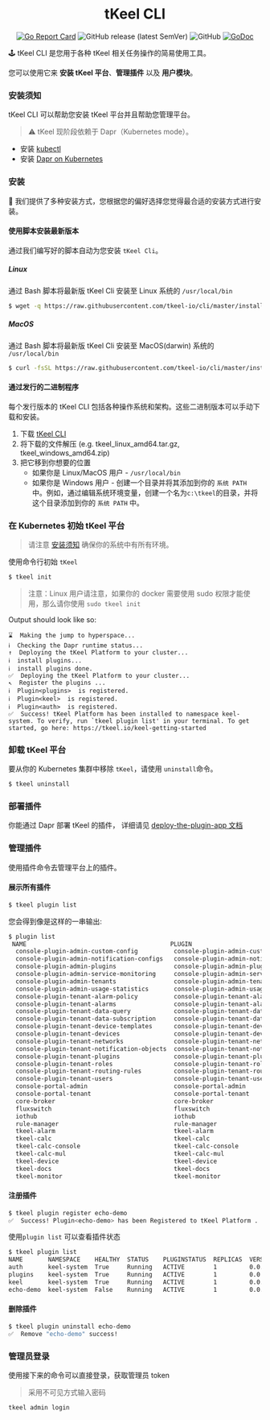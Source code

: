 <h1 align="center"> tKeel CLI </h1>
<div align="center">

[![Go Report Card](https://goreportcard.com/badge/github.com/tkeel-io/cli)](https://goreportcard.com/report/github.com/tkeel-io/cli)
![GitHub release (latest SemVer)](https://img.shields.io/github/v/release/tkeel-io/cli)
![GitHub](https://img.shields.io/github/license/tkeel-io/cli?style=plastic)
[![GoDoc](https://godoc.org/github.com/tkeel-io/cli?status.png)](http://godoc.org/github.com/tkeel-io/cli)
</div>

🕹️ tKeel CLI 是您用于各种 tKeel 相关任务操作的简易使用工具。

您可以使用它来 **安装 tKeel 平台**、**管理插件** 以及 **用户模块**。

### 安装须知

tKeel CLI 可以帮助您安装 tKeel 平台并且帮助您管理平台。

> ⚠️ tKeel 现阶段依赖于 Dapr（Kubernetes mode）。

- 安装 [kubectl](https://kubernetes.io/docs/tasks/tools/install-kubectl/)
- 安装 [Dapr on Kubernetes](https://docs.dapr.io/operations/hosting/kubernetes/kubernetes-deploy/)

### 安装

🔧 我们提供了多种安装方式，您根据您的偏好选择您觉得最合适的安装方式进行安装。

#### 使用脚本安装最新版本

通过我们编写好的脚本自动为您安装 `tKeel Cli`。

##### Linux

通过 Bash 脚本将最新版 tKeel Cli 安装至 Linux 系统的 `/usr/local/bin`

```bash
$ wget -q https://raw.githubusercontent.com/tkeel-io/cli/master/install/install.sh -O - | /bin/bash
```

##### MacOS

通过 Bash 脚本将最新版 tKeel Cli 安装至 MacOS(darwin) 系统的 `/usr/local/bin`

```bash
$ curl -fsSL https://raw.githubusercontent.com/tkeel-io/cli/master/install/install.sh | /bin/bash
```

#### 通过发行的二进制程序

每个发行版本的 tKeel CLI 包括各种操作系统和架构。这些二进制版本可以手动下载和安装。

1. 下载 [tKeel CLI](https://github.com/tkeel-io/cli/releases)
2. 将下载的文件解压 (e.g. tkeel_linux_amd64.tar.gz, tkeel_windows_amd64.zip)
3. 把它移到你想要的位置
    * 如果你是 Linux/MacOS 用户 - `/usr/local/bin`
    * 如果你是 Windows 用户 - 创建一个目录并将其添加到你的 `系统 PATH `中。例如，通过编辑系统环境变量，创建一个名为`c:\tkeel`的目录，并将这个目录添加到你的 `系统 PATH` 中。

### 在 Kubernetes 初始 tKeel 平台

> 请注意 [安装须知](#安装须知) 确保你的系统中有所有环境。

使用命令行初始 `tKeel`

```bash
$ tkeel init
```

> 注意：Linux 用户请注意，如果你的 docker 需要使用 sudo 权限才能使用，那么请你使用 `sudo tkeel init`

Output should look like so:

```
⌛  Making the jump to hyperspace...
ℹ️  Checking the Dapr runtime status...
↑  Deploying the tKeel Platform to your cluster... 
ℹ️  install plugins...                                                        
ℹ️  install plugins done.                                                                                                        
✅  Deploying the tKeel Platform to your cluster...
↖  Register the plugins ... 
ℹ️  Plugin<plugins>  is registered.                                                                                          
ℹ️  Plugin<keel>  is registered.                                                                                                                        
ℹ️  Plugin<auth>  is registered.                                                                                                                        
✅  Success! tKeel Platform has been installed to namespace keel-system. To verify, run `tkeel plugin list' in your terminal. To get started, go here: https://tkeel.io/keel-getting-started
```

### 卸载 tKeel 平台

要从你的 Kubernetes 集群中移除 `tKeel`，请使用 `uninstall`命令。

```bash
$ tkeel uninstall
```

### 部署插件

你能通过 Dapr 部署 tKeel 的插件，
详细请见 [deploy-the-plugin-app 文档](https://github.com/dapr/quickstarts/tree/v1.0.0/hello-kubernetes#step-3---deploy-the-nodejs-app-with-the-dapr-sidecar)

### 管理插件

使用插件命令去管理平台上的插件。

#### 展示所有插件

```bash
$ tkeel plugin list
```

您会得到像是这样的一串输出:

```bash
$ plugin list              
 NAME                                        PLUGIN                                      PLUGIN VERSION  REPO         REGISTER AT          STATE    DESCRIPTION
  console-plugin-admin-custom-config          console-plugin-admin-custom-config          2.0.2           tkeel        2022-08-17 20:35:37  RUNNING  前端管理平台的「平台配置」插件
  console-plugin-admin-notification-configs   console-plugin-admin-notification-configs   2.0.2           tkeel        2022-08-17 20:35:44  RUNNING  前端管理平台的「通知方式配置」插件
  console-plugin-admin-plugins                console-plugin-admin-plugins                2.0.2           tkeel        2022-08-17 20:35:49  RUNNING  前端管理平台的「插件管理」插件
  console-plugin-admin-service-monitoring     console-plugin-admin-service-monitoring     2.0.2           tkeel        2022-08-17 20:35:53  RUNNING  前端管理平台的「服务监控」插件。
  console-plugin-admin-tenants                console-plugin-admin-tenants                2.0.2           tkeel        2022-08-17 20:35:57  RUNNING  前端管理平台的「租户管理」插件
  console-plugin-admin-usage-statistics       console-plugin-admin-usage-statistics       2.0.2           tkeel        2022-08-17 20:36:00  RUNNING  前端管理平台的「用量统计」插件。
  console-plugin-tenant-alarm-policy          console-plugin-tenant-alarm-policy          2.0.2           tkeel        2022-08-17 20:36:04  RUNNING  前端租户平台的「告警策略」插件
  console-plugin-tenant-alarms                console-plugin-tenant-alarms                2.0.2           tkeel        2022-08-17 20:36:08  RUNNING  前端租户平台的「告警记录」插件
  console-plugin-tenant-data-query            console-plugin-tenant-data-query            2.0.2           tkeel        2022-08-17 20:36:11  RUNNING  前端租户平台的「数据查询」插件
  console-plugin-tenant-data-subscription     console-plugin-tenant-data-subscription     2.0.2           tkeel        2022-08-17 20:36:14  RUNNING  前端租户平台的「数据订阅」插件
  console-plugin-tenant-device-templates      console-plugin-tenant-device-templates      2.0.2           tkeel        2022-08-17 20:36:18  RUNNING  前端租户平台的「设备模板」插件
  console-plugin-tenant-devices               console-plugin-tenant-devices               2.0.2           tkeel        2022-08-17 20:36:21  RUNNING  前端租户平台的「设备列表」插件
  console-plugin-tenant-networks              console-plugin-tenant-networks              2.0.2           tkeel        2022-08-17 20:36:26  RUNNING  前端租户平台的「网络服务」插件
  console-plugin-tenant-notification-objects  console-plugin-tenant-notification-objects  2.0.2           tkeel        2022-08-17 20:36:30  RUNNING  前端租户平台的「通知对象」插件
  console-plugin-tenant-plugins               console-plugin-tenant-plugins               2.0.2           tkeel        2022-08-17 20:36:34  RUNNING  前端租户平台的「插件管理」插件
  console-plugin-tenant-roles                 console-plugin-tenant-roles                 2.0.2           tkeel        2022-08-17 20:36:37  RUNNING  前端租户平台的「角色管理」插件
  console-plugin-tenant-routing-rules         console-plugin-tenant-routing-rules         2.0.2           tkeel        2022-08-17 20:36:41  RUNNING  前端租户平台的「数据路由」插件
  console-plugin-tenant-users                 console-plugin-tenant-users                 2.0.2           tkeel        2022-08-17 20:36:44  RUNNING  前端租户平台的「用户管理」插件
  console-portal-admin                        console-portal-admin                        2.0.2           tkeel        2022-08-17 20:36:48  RUNNING  前端管理平台
  console-portal-tenant                       console-portal-tenant                       2.0.2           tkeel        2022-08-17 20:36:52  RUNNING  前端租户平台
  core-broker                                 core-broker                                 2.0.2           tkeel        2022-08-17 21:18:12  RUNNING  后端租户平台的「数据订阅」插件
  fluxswitch                                  fluxswitch                                  2.0.2           tkeel        2022-08-17 21:18:10  RUNNING  为物联网设备和物联网平台之间建立一个安全的双向TCP通道
  iothub                                      iothub                                      2.0.2           tkeel        2022-08-17 21:18:23  RUNNING  设备接入插件
  rule-manager                                rule-manager                                2.0.2           tkeel        2022-08-17 21:19:58  RUNNING  后端租户平台的「数据路由」插件
  tkeel-alarm                                 tkeel-alarm                                 2.0.2           tkeel        2022-08-17 21:19:29  RUNNING  监控告警插件
  tkeel-calc                                  tkeel-calc                                  0.0.1           helm-charts  2022-12-01 21:04:58  RUNNING  A Helm chart for Kubernetes
  tkeel-calc-console                          tkeel-calc-console                          0.0.1           helm-charts  2022-12-01 21:40:58  RUNNING  A Helm chart for Kubernetes
  tkeel-calc-mul                              tkeel-calc-mul                              0.0.1           helm-charts  2022-12-01 21:08:58  RUNNING  A Helm chart for Kubernetes
  tkeel-device                                tkeel-device                                2.0.2           tkeel        2022-08-17 21:19:16  RUNNING  设备管理插件
  tkeel-docs                                  tkeel-docs                                  2.0.2           tkeel        2022-08-17 21:23:46  RUNNING  帮助文档
  tkeel-monitor                               tkeel-monitor                               2.0.2           tkeel        2022-08-17 21:19:37  RUNNING  服务监控与用量统计
```

#### 注册插件

```bash
$ tkeel plugin register echo-demo
✅  Success! Plugin<echo-demo> has been Registered to tKeel Platform . To verify, run `tkeel plugin list' in your terminal.
```

使用` plugin list ` 可以查看插件状态

```bash
$ tkeel plugin list              
NAME       NAMESPACE    HEALTHY  STATUS    PLUGINSTATUS  REPLICAS  VERSION  AGE  CREATED              
auth       keel-system  True     Running   ACTIVE        1         0.0.1    37m  2021-10-07 16:07.00  
plugins    keel-system  True     Running   ACTIVE        1         0.0.1    37m  2021-10-07 16:07.00  
keel       keel-system  True     Running   ACTIVE        1         0.0.1    37m  2021-10-07 16:07.00
echo-demo  keel-system  False    Running   ACTIVE        1         0.0.1    2m   2021-10-05 11:25.19  
```

#### 删除插件

```bash
$ tkeel plugin uninstall echo-demo
✅  Remove "echo-demo" success!
```

### 管理员登录

使用接下来的命令可以直接登录，获取管理员 token
> 采用不可见方式输入密码

```shell
tkeel admin login
```
